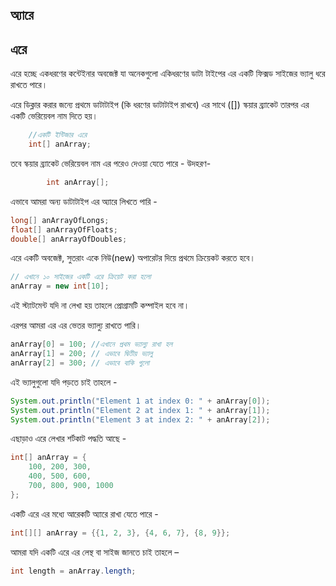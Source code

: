 ## অ্যারে

## এরে

এরে হচ্ছে একধরণের কন্টেইনার অবজেক্ট যা অনেকগুলো একিধরণের ডাটা টাইপের এর একটি ফিক্সড সাইজের ভ্যালু ধরে রাখতে পারে। 

এরে ডিক্লার করার জন্যে প্রথমে ডাটাটাইপ (কি ধরণের ডাটাটাইপ রাখবে) এর সাথে ([]) স্কয়ার ব্র্যাকেট তারপর এর একটি ভেরিয়েবল নাম দিতে হয়। 

```java
    //একটি ইন্টিজার এরে 
    int[] anArray;
```

তবে স্কয়ার ব্র্যাকেট ভেরিয়েবল নাম এর পরেও দেওয়া যেতে পারে -  উদহরণ- 
```java
		int anArray[];
```
এভাবে আমরা অন্য ডাটাটাইপ এর অ্যারে লিখতে পারি - 

```java
long[] anArrayOfLongs;
float[] anArrayOfFloats;
double[] anArrayOfDoubles;
```

এরে একটি অবজেক্ট, সুতরাং একে নিউ(new) অপারেটর দিয়ে প্রথমে ক্রিয়েকট করতে হবে। 

```java
// এখানে ১০ সাইজের একটি এরে ক্রিয়েট করা হলো 
anArray = new int[10];
```

এই স্ট্যাটমেন্ট যদি না লেখা হয় তাহলে প্রোগ্রামটি কম্পাইল হবে না। 

এরপর আমরা এর এর ভেতর ভ্যাল্যু রাখতে পারি। 
```java
anArray[0] = 100; //এখানে প্রথম ভ্যাল্যু রাখা হল 
anArray[1] = 200; // এভাবে দ্বিতীয় ভ্যালু
anArray[2] = 300; // এভাবে বাকি গুলো
```

এই ভ্যালুগুলো যদি পড়তে চাই তাহলে - 

```java
System.out.println("Element 1 at index 0: " + anArray[0]);
System.out.println("Element 2 at index 1: " + anArray[1]);
System.out.println("Element 3 at index 2: " + anArray[2]);
```

এছাড়াও এরে লেখার শর্টকাট পদ্ধতি আছে - 

```java
int[] anArray = { 
    100, 200, 300,
    400, 500, 600, 
    700, 800, 900, 1000
};
```

একটি এরে এর মধ্যে আরেকটি অ্যারে রাখা যেতে পারে - 

```java
int[][] anArray = {{1, 2, 3}, {4, 6, 7}, {8, 9}};
```

আমরা যদি একটি এরে এর লেন্থ বা সাইজ জানতে চাই তাহলে –

```java
int length = anArray.length; 
```

